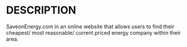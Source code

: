 # DESCRIPTION
SaveonEnergy.com in an online website that allows users to find their cheapest/ most reasonable/ current priced energy company within their area.
